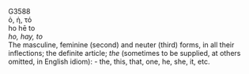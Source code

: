 <body>
  <p>G3588<br>  ὁ, ἡ, τό  <br> ho  hē  to  <br><i>ho,</i> <i>hay,</i> <i>to </i><br>The masculine, feminine (second) and neuter (third) forms, in all their inflections; the definite article; <i>the</i> (sometimes to be supplied, at others omitted, in English idiom): - the, this, that, one, he, she, it, etc.<br></p>
 </body>
